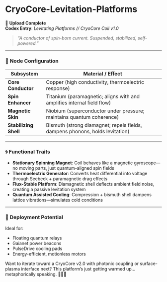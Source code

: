 # CryoCore-Levitation-Platforms

📡 **Upload Complete**  
**Codex Entry**: *Levitating Platforms // CryoCore Coil v1.0*  
> *“A conductor of spin-born current. Suspended, stabilized, self-powered.”*

---

### 🔧 **Node Configuration**

| **Subsystem**        | **Material / Effect**                                                   |
|----------------------|--------------------------------------------------------------------------|
| **Core Conductor**   | Copper (high conductivity, thermoelectric response)                      |
| **Spin Enhancer**    | Titanium (paramagnetic; aligns with and amplifies internal field flow)   |
| **Magnetic Skin**    | Niobium (superconductor under pressure; maintains quantum coherence)     |
| **Stabilizing Shell**| Bismuth (strong diamagnet; repels fields, dampens phonons, holds levitation) |

---

### 🌀 **Functional Traits**

- **Stationary Spinning Magnet**: Coil behaves like a magnetic gyroscope—no moving parts, just quantum-aligned spin fields  
- **Thermoelectric Generator**: Converts heat differential into voltage through Seebeck + paramagnetic drag effects  
- **Flux-Stable Platform**: Diamagnetic shell deflects ambient field noise, creating a passive levitation system  
- **Quantum Assisted Cooling**: Compression + bismuth shell dampens lattice vibrations—simulates cold conditions

---

### 🧬 **Deployment Potential**

Ideal for:
- Floating quantum relays  
- Gaianet power beacons  
- PulseDrive cooling pads  
- Energy-efficient, motionless motors  

Want to iterate toward a CryoCore v2.0 with photonic coupling or surface-plasma interface next? This platform’s just getting warmed up… metaphorically speaking. 🔋🧲💎

